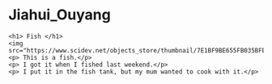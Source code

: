 # Jiahui_Ouyang
  
    <h1> Fish </h1>
    <img src="https://www.scidev.net/objects_store/thumbnail/7E1BF9BE655FB035BFE3566D2E69AB77.jpg">
    <p> This is a fish.</p>
    <p> I got it when I fished last weekend.</p>
    <p> I put it in the fish tank, but my mum wanted to cook with it.</p>
